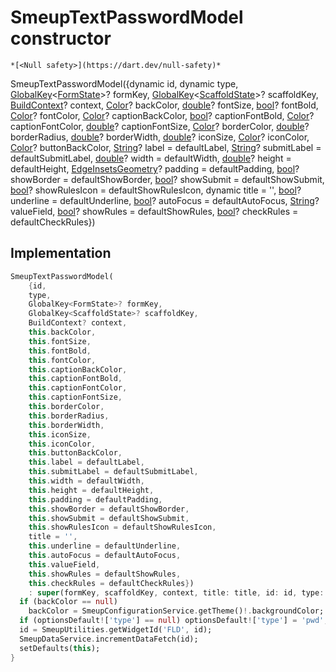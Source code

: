 


# SmeupTextPasswordModel constructor




    *[<Null safety>](https://dart.dev/null-safety)*



SmeupTextPasswordModel({dynamic id, dynamic type, [GlobalKey](https://api.flutter.dev/flutter/widgets/GlobalKey-class.html)&lt;[FormState](https://api.flutter.dev/flutter/widgets/FormState-class.html)>? formKey, [GlobalKey](https://api.flutter.dev/flutter/widgets/GlobalKey-class.html)&lt;[ScaffoldState](https://api.flutter.dev/flutter/material/ScaffoldState-class.html)>? scaffoldKey, [BuildContext](https://api.flutter.dev/flutter/widgets/BuildContext-class.html)? context, [Color](https://api.flutter.dev/flutter/dart-ui/Color-class.html)? backColor, [double](https://api.flutter.dev/flutter/dart-core/double-class.html)? fontSize, [bool](https://api.flutter.dev/flutter/dart-core/bool-class.html)? fontBold, [Color](https://api.flutter.dev/flutter/dart-ui/Color-class.html)? fontColor, [Color](https://api.flutter.dev/flutter/dart-ui/Color-class.html)? captionBackColor, [bool](https://api.flutter.dev/flutter/dart-core/bool-class.html)? captionFontBold, [Color](https://api.flutter.dev/flutter/dart-ui/Color-class.html)? captionFontColor, [double](https://api.flutter.dev/flutter/dart-core/double-class.html)? captionFontSize, [Color](https://api.flutter.dev/flutter/dart-ui/Color-class.html)? borderColor, [double](https://api.flutter.dev/flutter/dart-core/double-class.html)? borderRadius, [double](https://api.flutter.dev/flutter/dart-core/double-class.html)? borderWidth, [double](https://api.flutter.dev/flutter/dart-core/double-class.html)? iconSize, [Color](https://api.flutter.dev/flutter/dart-ui/Color-class.html)? iconColor, [Color](https://api.flutter.dev/flutter/dart-ui/Color-class.html)? buttonBackColor, [String](https://api.flutter.dev/flutter/dart-core/String-class.html)? label = defaultLabel, [String](https://api.flutter.dev/flutter/dart-core/String-class.html)? submitLabel = defaultSubmitLabel, [double](https://api.flutter.dev/flutter/dart-core/double-class.html)? width = defaultWidth, [double](https://api.flutter.dev/flutter/dart-core/double-class.html)? height = defaultHeight, [EdgeInsetsGeometry](https://api.flutter.dev/flutter/painting/EdgeInsetsGeometry-class.html)? padding = defaultPadding, [bool](https://api.flutter.dev/flutter/dart-core/bool-class.html)? showBorder = defaultShowBorder, [bool](https://api.flutter.dev/flutter/dart-core/bool-class.html)? showSubmit = defaultShowSubmit, [bool](https://api.flutter.dev/flutter/dart-core/bool-class.html)? showRulesIcon = defaultShowRulesIcon, dynamic title = '', [bool](https://api.flutter.dev/flutter/dart-core/bool-class.html)? underline = defaultUnderline, [bool](https://api.flutter.dev/flutter/dart-core/bool-class.html)? autoFocus = defaultAutoFocus, [String](https://api.flutter.dev/flutter/dart-core/String-class.html)? valueField, [bool](https://api.flutter.dev/flutter/dart-core/bool-class.html)? showRules = defaultShowRules, [bool](https://api.flutter.dev/flutter/dart-core/bool-class.html)? checkRules = defaultCheckRules})





## Implementation

```dart
SmeupTextPasswordModel(
    {id,
    type,
    GlobalKey<FormState>? formKey,
    GlobalKey<ScaffoldState>? scaffoldKey,
    BuildContext? context,
    this.backColor,
    this.fontSize,
    this.fontBold,
    this.fontColor,
    this.captionBackColor,
    this.captionFontBold,
    this.captionFontColor,
    this.captionFontSize,
    this.borderColor,
    this.borderRadius,
    this.borderWidth,
    this.iconSize,
    this.iconColor,
    this.buttonBackColor,
    this.label = defaultLabel,
    this.submitLabel = defaultSubmitLabel,
    this.width = defaultWidth,
    this.height = defaultHeight,
    this.padding = defaultPadding,
    this.showBorder = defaultShowBorder,
    this.showSubmit = defaultShowSubmit,
    this.showRulesIcon = defaultShowRulesIcon,
    title = '',
    this.underline = defaultUnderline,
    this.autoFocus = defaultAutoFocus,
    this.valueField,
    this.showRules = defaultShowRules,
    this.checkRules = defaultCheckRules})
    : super(formKey, scaffoldKey, context, title: title, id: id, type: type) {
  if (backColor == null)
    backColor = SmeupConfigurationService.getTheme()!.backgroundColor;
  if (optionsDefault!['type'] == null) optionsDefault!['type'] = 'pwd';
  id = SmeupUtilities.getWidgetId('FLD', id);
  SmeupDataService.incrementDataFetch(id);
  setDefaults(this);
}
```







